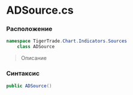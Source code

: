 
# ADSource.cs
### Расположение
```csharp
namespace TigerTrade.Chart.Indicators.Sources  
    class ADSource
```

> Описание

### Синтаксис
```csharp
public ADSource()
```
